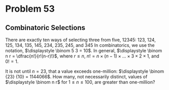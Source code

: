 # Problem 53
## Combinatoric Selections

There are exactly ten ways of selecting three from five, 12345:
123, 124, 125, 134, 135, 145, 234, 235, 245, and 345
In combinatorics, we use the notation, $\displaystyle \binom 5 3 = 10$.
In general, $\displaystyle \binom n r = \dfrac{n!}{r!(n-r)!}$, where $r \le n$, $n! = n \times (n-1) \times ... \times 3 \times 2 \times 1$, and $0! = 1$.

It is not until $n = 23$, that a value exceeds one-million: $\displaystyle \binom {23} {10} = 1144066$.
How many, not necessarily distinct, values of $\displaystyle \binom n r$ for $1 \le n \le 100$, are greater than one-million?